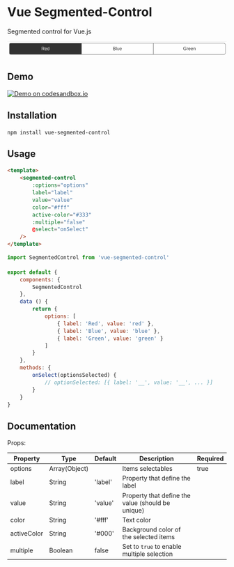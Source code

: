# Vue Segmented-Control
Segmented control for Vue.js

![Vue Segmented Control visual](https://raw.githubusercontent.com/Pandazaur/vue-segmented-control/master/exemple.png)

## Demo

[![Demo on codesandbox.io](https://codesandbox.io/static/img/play-codesandbox.svg)](https://codesandbox.io/s/n4nxjwz17j)

## Installation

```
npm install vue-segmented-control
```

## Usage

```html
<template>
    <segmented-control
        :options="options"
        label="label"
        value="value"
        color="#fff"
        active-color="#333"
        :multiple="false"
        @select="onSelect"
    />
</template>
```
```javascript
import SegmentedControl from 'vue-segmented-control'

export default {
    components: {
        SegmentedControl
    },
    data () {
        return {
            options: [
                { label: 'Red', value: 'red' },
                { label: 'Blue', value: 'blue' },
                { label: 'Green', value: 'green' }
            ]
        }
    },
    methods: {
        onSelect(optionsSelected) {
            // optionSelected: [{ label: '__', value: '__', ... }]
        }
    }
}
```

## Documentation

Props:

| Property | Type | Default | Description | Required |
| ----------- | ----------- | ----------- | ----------- | ----------- |
| options | Array(Object) |  | Items selectables | true
| label   | String | 'label' | Property that define the label |  |
| value   | String | 'value' | Property that define the value (should be unique) |  |
| color   | String | '#fff' | Text color |  |
| activeColor   | String | '#000' | Background color of the selected items | |
| multiple   | Boolean | false | Set to `true` to enable multiple selection | | |
